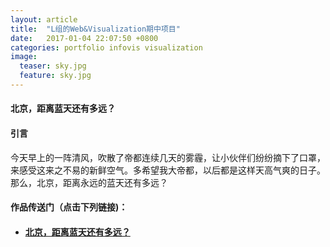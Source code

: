 ```yaml
---
layout: article
title:  "L组的Web&Visualization期中项目"
date:   2017-01-04 22:07:50 +0800
categories: portfolio infovis visualization
image:
  teaser: sky.jpg
  feature: sky.jpg
---
```


#### 北京，距离蓝天还有多远？


#### 引言
今天早上的一阵清风，吹散了帝都连续几天的雾霾，让小伙伴们纷纷摘下了口罩，来感受这来之不易的新鲜空气。多希望我大帝都，以后都是这样天高气爽的日子。那么，北京，距离永远的蓝天还有多远？



#### 作品传送门（点击下列链接)：
- #### <a href="https://arifin395.github.io/portfolio/visualization1/index.html" target="_blank">北京，距离蓝天还有多远？</a>